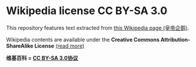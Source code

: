 # Wikipedia license CC BY-SA 3.0

This repository features text extracted from [this Wikipedia page (皇帝企鹅)](https://zh.wikipedia.org/wiki/%E7%9A%87%E5%B8%9D%E4%BC%81%E9%B9%85).

Wikipedia contents are available under the **Creative Commons Attribution-ShareAlike License** [(read more)](https://en.wikipedia.org/wiki/Wikipedia:Text_of_Creative_Commons_Attribution-ShareAlike_3.0_Unported_License)

**维基百科 = [CC BY-SA 3.0协议](https://zh.wikipedia.org/wiki/Wikipedia:CC_BY-SA_3.0%E5%8D%8F%E8%AE%AE%E6%96%87%E6%9C%AC)**

